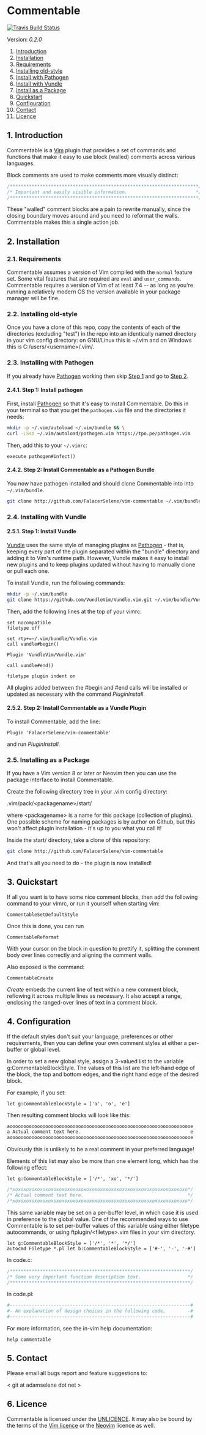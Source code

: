 Commentable
===========

[![Travis Build Status](https://travis-ci.org/FalacerSelene/vim-commentable.svg?branch=master)](https://travis-ci.org/FalacerSelene/vim-commentable)

Version: *0.2.0*

1. [Introduction](#introduction)
2. [Installation](#installation)
  1. [Requirements](#requirements)
  2. [Installing old-style](#install-old)
  3. [Install with Pathogen](#install-pathogen)
  4. [Install with Vundle](#install-vundle)
  5. [Install as a Package](#install-package)
3. [Quickstart](#quickstart)
4. [Configuration](#configuration)
5. [Contact](#contact)
6. [Licence](#licence)

## 1\. Introduction <!-- {{{1 -->
<a name="introduction"></a>

Commentable is a [Vim][vim] plugin that provides a set of commands and
functions that make it easy to use block (walled) comments across various
languages.

Block comments are used to make comments more visually distinct:

```c
/*********************************************************************/
/* Important and easily visible information.                         */
/*********************************************************************/
```

These "walled" comment blocks are a pain to rewrite manually, since the
closing boundary moves around and you need to reformat the walls. Commentable
makes this a single action job.

## 2\. Installation <!-- {{{1 -->
<a name="installation"></a>

### 2.1\. Requirements <!-- {{{2 -->
<a name="requirements"></a>

Commentable assumes a version of Vim compiled with the `normal` feature set.
Some vital features that are required are `eval` and `user_commands`.
Commentable requires a version of Vim of at least 7.4 -- as long as you're
running a relatively modern OS the version available in your package manager
will be fine.

### 2.2\. Installing old-style <!-- {{{2 -->
<a name="install-old"></a>

Once you have a clone of this repo, copy the contents of each of the
directories (excluding "test") in the repo into an identically named
directory in your vim config directory: on GNU/Linux this is ~/.vim and on
Windows this is C:/users/&lt;username&gt;/.vim/.

### 2.3\. Installing with Pathogen <!-- {{{2 -->
<a name="install-pathogen"></a>

If you already have [Pathogen][pathogen] working then skip
[Step 1](#install-pathogen-step1) and go to
[Step 2](#install-pathogen-step2).

#### 2.4.1\. Step 1: Install pathogen <!-- {{{3 -->
<a name="#install-pathogen-step1"></a>

First, install [Pathogen][pathogen] so that it's easy to install Commentable.
Do this in your terminal so that you get the `pathogen.vim` file and the
directories it needs:

```sh
mkdir -p ~/.vim/autoload ~/.vim/bundle && \
curl -LSso ~/.vim/autoload/pathogen.vim https://tpo.pe/pathogen.vim
```

Then, add this to your `~/.vimrc`:
```vim
execute pathogen#infect()
```

#### 2.4.2\. Step 2: Install Commentable as a Pathogen Bundle <!-- {{{3 -->
<a name="install-pathogen-step2"></a>

You now have pathogen installed and should clone Commentable into into
`~/.vim/bundle`.

```sh
git clone http://github.com/FalacerSelene/vim-commentable ~/.vim/bundle/
```

### 2.4\. Installing with Vundle <!-- {{{2 -->
<a name="install-vundle"></a>

#### 2.5.1\. Step 1: Install Vundle <!-- {{{3 -->
<a name="install-vundle-step1"></a>

[Vundle][vundle] uses the same style of managing plugins as
[Pathogen][pathogen] - that is, keeping every part of the plugin separated
within the "bundle" directory and adding it to Vim's runtime path. However,
Vundle makes it easy to install new plugins and to keep plugins updated
without having to manually clone or pull each one.

To install Vundle, run the following commands:

```sh
mkdir -p ~/.vim/bundle
git clone https://github.com/VundleVim/Vundle.vim.git ~/.vim/bundle/Vundle.vim
```

Then, add the following lines at the top of your vimrc:

```vim
set nocompatible
filetype off

set rtp+=~/.vim/bundle/Vundle.vim
call vundle#begin()

Plugin 'VundleVim/Vundle.vim'

call vundle#end()

filetype plugin indent on
```

All plugins added between the #begin and #end calls will be installed or
updated as necessary with the command *PluginInstall*.

#### 2.5.2\. Step 2: Install Commentable as a Vundle Plugin <!-- {{{3 -->
<a name="install-vundle-step2"></a>

To install Commentable, add the line:

```vim
Plugin 'FalacerSelene/vim-commentable'
```

and run *PluginInstall*.

### 2.5\. Installing as a Package <!-- {{{2 -->
<a name="install-package"></a>

If you have a Vim version 8 or later or Neovim then you can use the package
interface to install Commentable.

Create the following directory tree in your .vim config directory:

.vim/pack/&lt;packagename&gt;/start/

where &lt;packagename&gt; is a name for this package (collection of plugins).
One possible scheme for naming packages is by author on Github, but this won't
affect plugin installation - it's up to you what you call it!

Inside the start/ directory, take a clone of this repository:

```sh
git clone http://github.com/FalacerSelene/vim-commentable
```

And that's all you need to do - the plugin is now installed!

## 3\. Quickstart <!-- {{{1 -->
<a name="quickstart"></a>

If all you want is to have some nice comment blocks, then add the following
command to your vimrc, or run it yourself when starting vim:

```vim
CommentableSetDefaultStyle
```

Once this is done, you can run

```vim
CommentableReformat
```

With your cursor on the block in question to prettify it, splitting the
comment body over lines correctly and aligning the comment walls.

Also exposed is the command:

```vim
CommentableCreate
```

*Create* embeds the current line of text within a new comment block, reflowing
it across multiple lines as necessary. It also accept a range, enclosing the
ranged-over lines of text in a comment block.

## 4\. Configuration <!-- {{{1 -->
<a name="configuration"></a>

If the default styles don't suit your language, preferences or other
requirements, then you can define your own comment styles at either a
per-buffer or global level.

In order to set a new global style, assign a 3-valued list to the variable
g:CommentableBlockStyle. The values of this list are the left-hand edge of the
block, the top and bottom edges, and the right hand edge of the desired block.

For example, if you set:

```vim
let g:CommentableBlockStyle = ['a', 'o', 'e']
```

Then resulting comment blocks will look like this:

```c
aooooooooooooooooooooooooooooooooooooooooooooooooooooooooooooooooooe
a Actual comment text here.                                        e
aooooooooooooooooooooooooooooooooooooooooooooooooooooooooooooooooooe
```

Obviously this is unlikely to be a real comment in your preferred language!

Elements of this list may also be more than one element long, which has the
following effect:

```vim
let g:CommentableBlockStyle = ['/*', 'xo', '*/']
```

```c
/*xoxoxoxoxoxoxoxoxoxoxoxoxoxoxoxoxoxoxoxoxoxoxoxoxoxoxoxoxoxoxoxo*/
/* Actual comment text here.                                      */
/*xoxoxoxoxoxoxoxoxoxoxoxoxoxoxoxoxoxoxoxoxoxoxoxoxoxoxoxoxoxoxoxo*/
```

This same variable may be set on a per-buffer level, in which case it is used
in preference to the global value. One of the recommended ways to use
Commentable is to set per-buffer values of this variable using either filetype
autocommands, or using ftplugin/&lt;filetype&gt;.vim files in your vim
directory.

```vim
let g:CommentableBlockStyle = ['/*', '*', '*/']
autocmd Filetype *.pl let b:CommentableBlockStyle = ['#-', '-', '-#']
```

In code.c:

```c
/******************************************************************/
/* Some very important function description text.                 */
/******************************************************************/
```

In code.pl:

```perl
#------------------------------------------------------------------#
#- An explanation of design choices in the following code.        -#
#------------------------------------------------------------------#
```

For more information, see the in-vim help documentation:

```vim
help commentable
```

## 5\. Contact <!-- {{{1 -->
<a name="contact"></a>

Please email all bugs report and feature suggestions to:

&lt; git at adamselene dot net &gt;

## 6\. Licence <!-- {{{1 -->
<a name="licence"></a>

Commentable is licensed under the [UNLICENCE][unlicence]. It may also be bound
by the terms of the [Vim licence][vim-lic] or the [Neovim][neovim] licence as
well.

<!-- Links {{{1 -->

[vim]: http://www.vim.org/
[pathogen]: http://github.com/tpope/vim-pathogen
[neovim]: http://neovim.io/
[vim-lic]: http://vimdoc.sourceforge.net/htmldoc/uganda.html#license
[vundle]: http://github.com/VundleVim/Vundle.vim
[unlicence]: http://unlicense.org/

<!--
vim:tw=78:expandtab:
-->
